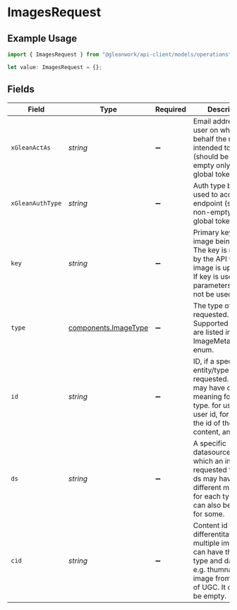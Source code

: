 # ImagesRequest

## Example Usage

```typescript
import { ImagesRequest } from "@gleanwork/api-client/models/operations";

let value: ImagesRequest = {};
```

## Fields

| Field                                                                                                                                                                  | Type                                                                                                                                                                   | Required                                                                                                                                                               | Description                                                                                                                                                            |
| ---------------------------------------------------------------------------------------------------------------------------------------------------------------------- | ---------------------------------------------------------------------------------------------------------------------------------------------------------------------- | ---------------------------------------------------------------------------------------------------------------------------------------------------------------------- | ---------------------------------------------------------------------------------------------------------------------------------------------------------------------- |
| `xGleanActAs`                                                                                                                                                          | *string*                                                                                                                                                               | :heavy_minus_sign:                                                                                                                                                     | Email address of a user on whose behalf the request is intended to be made (should be non-empty only for global tokens).                                               |
| `xGleanAuthType`                                                                                                                                                       | *string*                                                                                                                                                               | :heavy_minus_sign:                                                                                                                                                     | Auth type being used to access the endpoint (should be non-empty only for global tokens).                                                                              |
| `key`                                                                                                                                                                  | *string*                                                                                                                                                               | :heavy_minus_sign:                                                                                                                                                     | Primary key for the image being asked. The key is returned by the API when an image is uploaded. If key is used, other parameters should not be used.                  |
| `type`                                                                                                                                                                 | [components.ImageType](../../models/components/imagetype.md)                                                                                                           | :heavy_minus_sign:                                                                                                                                                     | The type of image requested. Supported values are listed in ImageMetadata.type enum.                                                                                   |
| `id`                                                                                                                                                                   | *string*                                                                                                                                                               | :heavy_minus_sign:                                                                                                                                                     | ID, if a specific entity/type is requested. The id may have different meaning for each type. for user, it is user id, for UGC, it is the id of the content, and so on. |
| `ds`                                                                                                                                                                   | *string*                                                                                                                                                               | :heavy_minus_sign:                                                                                                                                                     | A specific datasource for which an image is requested for. The ds may have different meaning for each type and can also be empty for some.                             |
| `cid`                                                                                                                                                                  | *string*                                                                                                                                                               | :heavy_minus_sign:                                                                                                                                                     | Content id to differentitate multiple images that can have the same type and datasource e.g. thumnail or image from content of UGC. It can also be empty.              |